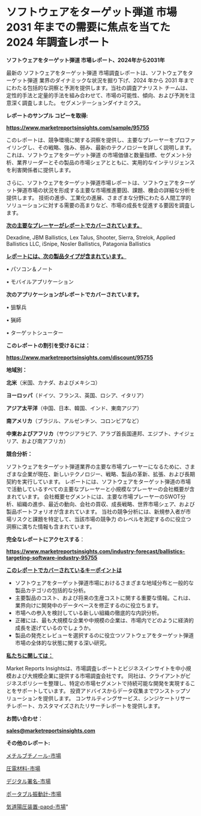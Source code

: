 # ソフトウェアをターゲット弾道 市場 2031 年までの需要に焦点を当てた 2024 年調査レポート

<strong>ソフトウェアをターゲット弾道 市場レポート、2024年から2031年</strong>

最新の ソフトウェアをターゲット弾道 市場調査レポートは、ソフトウェアをターゲット弾道 業界のダイナミックな状況を掘り下げ、2024 年から 2031 年までにわたる包括的な洞察と予測を提供します。当社の調査アナリスト チームは、定性的手法と定量的手法を組み合わせて、市場の可能性、傾向、および予測を注意深く調査しました。 セグメンテーションダイナミクス。



<strong>レポートのサンプル コピーを取得:</strong> <a href=https://www.marketreportsinsights.com/sample/95755>

<strong><u>https://www.marketreportsinsights.com/sample/95755</u></strong></a>

このレポートは、競争環境に関する洞察を提供し、主要なプレーヤーをプロファイリングし、その戦略、強み、弱み、最新のテクノロジーを詳しく説明します。 これは、ソフトウェアをターゲット弾道 の市場価値と数量指標、セグメント分析、業界リーダーとその製品の市場シェアとともに、実用的なインテリジェンスを利害関係者に提供します。

さらに、ソフトウェアをターゲット弾道市場レポートは、ソフトウェアをターゲット弾道市場の状況を形成する主要な市場推進要因、課題、機会の詳細な分析を提供します。 技術の進歩、工業化の進展、さまざまな分野にわたる人間工学的ソリューションに対する需要の高まりなど、市場の成長を促進する要因を調査します。



<strong><u>次の主要なプレーヤーがレポートでカバーされています。</u></strong>

Dexadine, JBM Ballistics, Lex Talus, Shooter, Sierra, Strelok, Applied Ballistics LLC, iSnipe, Nosler Ballistics, Patagonia Ballistics



<strong><u><b>レポートには、次の製品タイプが含まれています。</b></u></strong>

• パソコン＆ノート

• モバイルアプリケーション



<strong><b>次のアプリケーションがレポートでカバーされています。</b></strong>

• 狙撃兵

• 猟師

• ターゲットシューター



<strong><b>このレポートの割引を受けるには：</b></strong><a href=https://www.marketreportsinsights.com/discount/95755>

<strong><u>https://www.marketreportsinsights.com/discount/95755</u></strong></a>



<strong>地域別：</strong>



<strong>北米</strong>（米国、カナダ、およびメキシコ）



<strong>ヨーロッパ</strong>（ドイツ、フランス、英国、ロシア、イタリア）



<strong>アジア太平洋</strong>（中国、日本、韓国、インド、東南アジア）



<strong>南アメリカ</strong>（ブラジル、アルゼンチン、コロンビアなど）



<strong>中東およびアフリカ</strong>（サウジアラビア、アラブ首長国連邦、エジプト、ナイジェリア、および南アフリカ）



<strong>競合分析：</strong>

ソフトウェアをターゲット弾道業界の主要な市場プレーヤーになるために、さまざまな企業が現在、新しいテクノロジー、戦略、製品の革新、拡張、および長期契約を実行しています。 レポートには、ソフトウェアをターゲット弾道の市場で活動しているすべての主要なプレーヤーと小規模なプレーヤーの会社概要が含まれています。 会社概要セグメントには、主要な市場プレーヤーのSWOT分析、組織の進歩、最近の動向、会社の買収、成長戦略、世界市場シェア、および製品ポートフォリオが含まれています。 当社の競争分析には、新規参入者が市場リスクと課題を特定して、当該市場の競争力 のレベルを測定するのに役立つ洞察に満ちた情報も含まれています。



<strong>完全なレポートにアクセスする</strong>：

<a href=https://www.marketreportsinsights.com/industry-forecast/ballistics-targeting-software-industry-95755>

<strong><u>https://www.marketreportsinsights.com/industry-forecast/ballistics-targeting-software-industry-95755</u></strong></a>



<strong><u><b>このレポートでカバーされているキーポイントは</b></u></strong>
<ul>
  <li>ソフトウェアをターゲット弾道市場におけるさまざまな地域分布と一般的な製品カテゴリの包括的な分析。</li>
  <li>主要製品のコスト、および将来の生産コストに関する重要な情報。これは、業界向けに開発中のデータベースを修正するのに役立ちます。</li>
  <li>市場への参入を検討している新しい組織の徹底的な内訳分析。</li>
  <li>正確には、最も大規模な企業や中規模の企業は、市場内でどのように経済的成長を遂げているのでしょうか。</li>
  <li>製品の発売とレビューを選択するのに役立つソフトウェアをターゲット弾道市場の全体的な状態に関する深い研究。</li>
</ul>


<strong><u><b>私たちに関しては：</b></u></strong>

Market Reports Insightsは、市場調査レポートとビジネスインサイトを中小規模および大規模企業に提供する市場調査会社です。 同社は、クライアントがビジネスポリシーを整理し、特定の市場セグメントで持続可能な開発を実現することをサポートしています。 投資アドバイスからデータ収集までワンストップソリューションを提供します。 コンサルティングサービス、シンジケートリサーチレポート、カスタマイズされたリサーチレポートを提供します。



<strong><b>お問い合わせ</b></strong>：

<a href=mailto:sales@marketreportsinsights.com>

<strong><u>sales@marketreportsinsights.com</u></strong></a>



<strong>その他のレポート:</strong>

<a href=https://www.linkedin.com/pulse/メチルブチノール-市場-2023-新興市場-将来の動向と市場需要-2030-zczdf/>メチルブチノール-市場</a>

<a href=https://www.linkedin.com/pulse/圧電材料-市場-2023-収益と成長ドライバー-2030-consumer-connection-collective-360-p6skc/>圧電材料-市場</a>

<a href=https://www.linkedin.com/pulse/デジタル署名-市場-2023-推進要因と成長機会-2030-consumer-connection-collective-360-jkmgf/>デジタル署名-市場</a>

<a href=https://www.linkedin.com/pulse/ポータブル振動計-市場-2023-推進要因と成長機会-2030-data-dive-discoveries-24-analysis-np4mf/>ポータブル振動計-市場</a>

<a href=https://www.linkedin.com/pulse/気道陽圧装置-papd-市場-2023-swot-分析と成長率-2030-pdptf/>気道陽圧装置-papd-市場</a>"
